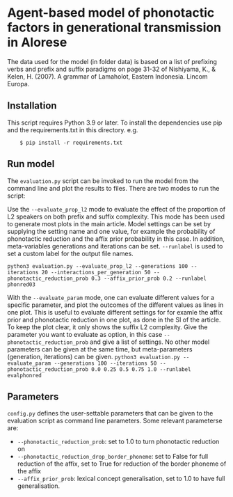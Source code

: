 # Agent-based model of phonotactic factors in generational transmission in Alorese

The data used for the model (in folder data) is based on a list of prefixing verbs and prefix and suffix paradigms on page 31-32 of Nishiyama, K., & Kelen, H. (2007). A grammar of Lamaholot, Eastern Indonesia. Lincom Europa.

## Installation

This script requires Python 3.9 or later. To install the dependencies use pip and the requirements.txt in this directory. e.g.

```
    $ pip install -r requirements.txt
```


## Run model
The ``evaluation.py`` script can be invoked to run the model from the command line and plot the results to files. There are two modes to run the script:

Use the ``--evaluate_prop_l2`` mode to evaluate the effect of the proportion of L2 speakers on both prefix and suffix complexity. This mode has been used to generate most plots in the main article. Model settings can be set by supplying the setting name and one value, for example the probability of phonotactic reduction and the affix prior probability in this case. In addition, meta-variables generations and iterations can be set. ``--runlabel`` is used to set a custom label for the output file names.

```python3 evaluation.py --evaluate_prop_l2 --generations 100 --iterations 20 --interactions_per_generation 50 --phonotactic_reduction_prob 0.3 --affix_prior_prob 0.2 --runlabel phonred03```

With the ``--evaluate_param`` mode, one can evaluate different values for a specific parameter, and plot the outcomes of the different values as lines in one plot. This is useful to evaluate different settings for for examle the affix prior and phonotactic reduction in one plot, as done in the SI of the article. To keep the plot clear, it only shows the suffix L2 complexity. Give the parameter you want to evaluate as option, in this case ``--phonotactic_reduction_prob`` and give a list of settings. No other model parameters can be given at the same time, but meta-parameters (generation, iterations) can be given.
```python3 evaluation.py --evaluate_param --generations 100 --iterations 50 --phonotactic_reduction_prob 0.0 0.25 0.5 0.75 1.0 --runlabel evalphonred```

## Parameters
``config.py`` defines the user-settable parameters that can be given to the evaluation script as command line parameters. Some relevant parameterse are:
 - ``--phonotactic_reduction_prob``: set to 1.0 to turn phonotactic reduction on
 - ``--phonotactic_reduction_drop_border_phoneme``: set to False for full reduction of the affix, set to True for reduction of the border phoneme of the affix
 - ``--affix_prior_prob``: lexical concept generalisation, set to 1.0 to have full generalisation.